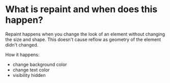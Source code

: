 # What is repaint and when does this happen?	

Repaint happens when you change the look of an element without changing the size and shape. This doesn't cause reflow as geometry of the element didn't changed.

How it happens:

- change background color
- change text color
- visibility hidden

<template v-slot:refvideo>
    <iframe src="https://www.youtube.com/embed/EddrT4FLzd0" allowfullscreen></iframe>
</template>

